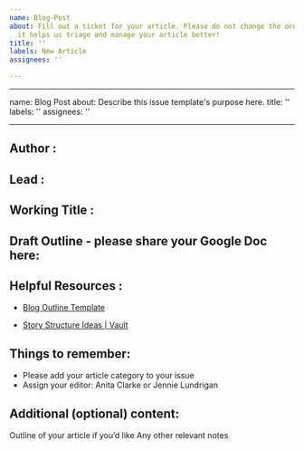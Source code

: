 ```yaml
---
name: Blog-Post
about: Fill out a ticket for your article. Please do not change the order of the template,
  it helps us triage and manage your article better!
title: ''
labels: New Article
assignees: ''

---
```


---
name: Blog Post
about: Describe this issue template's purpose here.
title: ''
labels: ''
assignees: ''

---

## **Author** : 

## **Lead** : 

## **Working Title** : 

## **Draft Outline - please share your Google Doc here**:


## **Helpful Resources** :

* [Blog Outline Template](https://docs.google.com/document/d/1mzreZiuqZlTSxZhmyyiYjFBvZknO-lPGVKhK3ScWrXs/edit)

* [Story Structure Ideas | Vault](https://vault.shopify.io/pages/3976-Post-Archetypes-and-Templates)


## **Things to remember**:

* Please add your article category to your issue
* Assign your editor: Anita Clarke or Jennie Lundrigan

## Additional (optional) content:

Outline of your article if you’d like
Any other relevant notes
